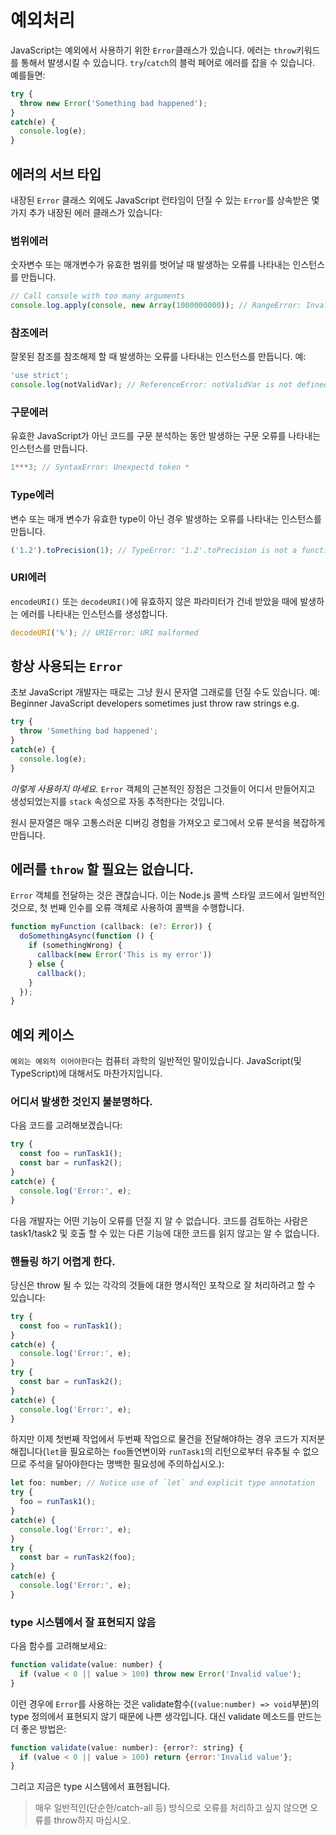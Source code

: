 # 예외처리

JavaScript는 예외에서 사용하기 위한 `Error`클래스가 있습니다. 에러는 `throw`키워드를 통해서 발생시킬 수 있습니다. `try`/`catch`의 블럭 페어로 에러를 잡을 수 있습니다. 예를들면:

```js
try {
  throw new Error('Something bad happened');
}
catch(e) {
  console.log(e);
}
```

## 에러의 서브 타입
내장된 `Error` 클래스 외에도 JavaScript 런타임이 던질 수 있는 `Error`를 상속받은 몇 가지 추가 내장된 에러 클래스가 있습니다:

### 범위에러
숫자변수 또는 매개변수가 유효한 범위를 벗어날 때 발생하는 오류를 나타내는 인스턴스를 만듭니다.

```js
// Call console with too many arguments
console.log.apply(console, new Array(1000000000)); // RangeError: Invalid array length
```

### 참조에러
잘못된 참조를 참조해제 할 때 발생하는 오류를 나타내는 인스턴스를 만듭니다. 예:

```js
'use strict';
console.log(notValidVar); // ReferenceError: notValidVar is not defined
```
### 구문에러
유효한 JavaScript가 아닌 코드를 구문 분석하는 동안 발생하는 구문 오류를 나타내는 인스턴스를 만듭니다.

```js
1***3; // SyntaxError: Unexpectd token *
```
### Type에러
변수 또는 매개 변수가 유효한 type이 아닌 경우 발생하는 오류를 나타내는 인스턴스를 만듭니다.
```js
('1.2').toPrecision(1); // TypeError: '1.2'.toPrecision is not a function
```

### URI에러
`encodeURI()` 또는 `decodeURI()`에 유효하지 않은 파라미터가 건네 받았을 때에 발생하는 에러를 나타내는 인스턴스를 생성합니다.
```js
decodeURI('%'); // URIError: URI malformed
```

## 항상 사용되는 `Error`
초보 JavaScript 개발자는 때로는 그냥 원시 문자열 그래로를 던질 수도 있습니다. 예:
Beginner JavaScript developers sometimes just throw raw strings e.g. 
```js
try {
  throw 'Something bad happened';
}
catch(e) {
  console.log(e);
}
```
*이렇게 사용하지 마세요.* `Error` 객체의 근본적인 장점은 그것들이 어디서 만들어지고 생성되었는지를 `stack` 속성으로 자동 추적한다는 것입니다.

원시 문자열은 매우 고통스러운 디버깅 경험을 가져오고 로그에서 오류 분석을 복잡하게 만듭니다.

## 에러를 `throw` 할 필요는 없습니다.
`Error` 객체를 전달하는 것은 괜찮습니다. 이는 Node.js 콜백 스타일 코드에서 일반적인 것으로, 첫 번째 인수를 오류 객체로 사용하여 콜백을 수행합니다.

```js
function myFunction (callback: (e?: Error)) {
  doSomethingAsync(function () {
    if (somethingWrong) {
      callback(new Error('This is my error'))
    } else {
      callback();
    }
  });
}
```

## 예외 케이스
`예외는 예외적 이어야한다`는 컴퓨터 과학의 일반적인 말이있습니다. JavaScript(및 TypeScript)에 대해서도 마찬가지입니다.

### 어디서 발생한 것인지 불분명하다.
다음 코드를 고려해보겠습니다:
```js
try {
  const foo = runTask1();
  const bar = runTask2();
}
catch(e) {
  console.log('Error:', e);
}
```
다음 개발자는 어떤 기능이 오류를 던질 지 알 수 없습니다. 코드를 검토하는 사람은 task1/task2 및 호출 할 수 있는 다른 기능에 대한 코드를 읽지 않고는 알 수 없습니다.

### 핸들링 하기 어렵게 한다.
당신은 throw 될 수 있는 각각의 것들에 대한 명시적인 포착으로 잘 처리하려고 할 수 있습니다:

```js
try {
  const foo = runTask1();
}
catch(e) {
  console.log('Error:', e);
}
try {
  const bar = runTask2();
}
catch(e) {
  console.log('Error:', e);
}
```
하지만 이제 첫번째 작업에서 두번째 작업으로 물건을 전달해야하는 경우 코드가 지저분해집니다(`let`을 필요로하는 `foo`돌연변이와 `runTask1`의 리턴으로부터 유추될 수 없으므로 주석을 달아야한다는 명백한 필요성에 주의하십시오.):

```js
let foo: number; // Notice use of `let` and explicit type annotation
try {
  foo = runTask1();
}
catch(e) {
  console.log('Error:', e);
}
try {
  const bar = runTask2(foo);
}
catch(e) {
  console.log('Error:', e);
}
```

### type 시스템에서 잘 표현되지 않음

다음 함수를 고려해보세요:

```js
function validate(value: number) {
  if (value < 0 || value > 100) throw new Error('Invalid value');
}
```
이런 경우에 `Error`를 사용하는 것은 validate함수(`(value:number) => void`부분)의 type 정의에서 표현되지 않기 때문에 나쁜 생각입니다. 
대신 validate 메소드를 만드는 더 좋은 방법은:

```js
function validate(value: number): {error?: string} {
  if (value < 0 || value > 100) return {error:'Invalid value'};
}
```
그리고 지금은 type 시스템에서 표현됩니다.

> 매우 일반적인(단순한/catch-all 등) 방식으로 오류를 처리하고 싶지 않으면 오류를 throw하지 마십시오.
